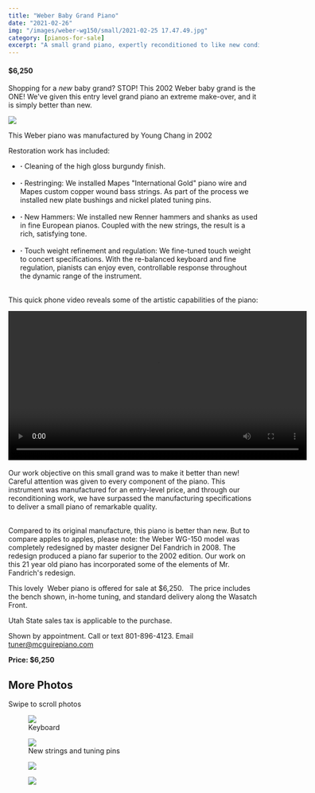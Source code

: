 ```yaml
---
title: "Weber Baby Grand Piano"
date: "2021-02-26"
img: "/images/weber-wg150/small/2021-02-25 17.47.49.jpg"
category: [pianos-for-sale]
excerpt: "A small grand piano, expertly reconditioned to like new condition."
---
```

<div>
  <div itemtype="http://schema.org/Product" itemscope>
    <meta itemprop="sku" content="weber-wg150" />
    <meta itemprop="name" content="Weber 5 foot baby grand piano" />
    <link itemprop="image" href="https://mcguirepiano.com/images/medium/missing-Grand.jpg" />
    <link itemprop="image" href="https://mcguirepiano.com/images/weber-wg150/DSC00653.jpg" />
    <meta itemprop="description" content="Weber WG-150 grand piano rebuilt by McGuire Piano" />
    <div itemprop="brand" itemtype="http://schema.org/Brand" itemscope>
      <meta itemprop="name" content="Weber" />
    </div>
    <div itemprop="offers" itemtype="http://schema.org/Offer" itemscope>
      <link itemprop="url" href="https://mcguirepiano.com/blog/weber-baby-grand-piano-for-sale" />
      <meta itemprop="itemCondition" content="https://schema.org/UsedCondition" />
      <meta itemprop="availability" content="https://schema.org/InStock" />
      <meta itemprop="price" content="5500.00" />
      <meta itemprop="priceCurrency" content="USD" />
      <meta itemprop="priceValidUntil" content="2021-11-20" />
    </div>
  </div>
</div>


#### $6,250

Shopping for a *new* baby grand?  STOP! This 2002 Weber baby grand is the ONE!  We've given this entry level grand piano an extreme make-over, and it is simply better than new.  

![](/images/weber-wg150/resized/2021-02-25%2017.47.49.resized.jpg)<BR>

This Weber piano was manufactured by Young Chang in 2002

Restoration work has included:
- <B>&middot;</b> Cleaning of the high gloss burgundy finish.<BR/><BR/>
- <B>&middot;</b> Restringing: We installed Mapes "International Gold" piano wire and Mapes custom copper wound bass strings. As part of the process we installed new plate bushings and nickel plated tuning pins.<BR/><BR/>
- <B>&middot;</b> New Hammers: We installed new Renner hammers and shanks as used in fine European pianos.  Coupled with the new strings, the result is a rich, satisfying tone.<BR/><BR/>
- <B>&middot;</b> Touch weight refinement and regulation: We fine-tuned touch weight to concert specifications. With the re-balanced keyboard and fine regulation, pianists can enjoy even, controllable response throughout the dynamic range of the instrument.<BR/><BR/>

This quick phone video reveals some of the artistic capabilities of the piano:

<video  width="600"  controls>
  <source src="/videos/Weber-WG150-condensed-2.mp4" type="video/mp4">
  Your browser does not support the video tag.
</video><BR/>

<BR/>
Our work objective on this small grand was to make it better than new! Careful attention was given to every component of the piano.  This instrument was manufactured for an entry-level price, and through our reconditioning work, we have surpassed the manufacturing specifications to deliver a small piano of remarkable quality.  
<BR/><BR/>

Compared to its original manufacture, this piano is better than new.  But to compare apples to apples, please note: the Weber WG-150 model was completely redesigned by master designer Del Fandrich in 2008.   The redesign produced a piano far superior to the 2002 edition.  Our work on this 21 year old piano has incorporated some of the elements of Mr. Fandrich's redesign.

This lovely  Weber piano is offered for sale at $6,250.   The price includes the bench shown, in-home tuning, and standard delivery along the Wasatch Front.   

Utah State sales tax is applicable to the purchase.

Shown by appointment. Call or text 801-896-4123. Email tuner@mcguirepiano.com


**Price: $6,250**

## More Photos


<client-only>
  <div style="max-width: 800px;">
    Swipe to scroll photos
    <carousel :per-page="1" :mouse-drag="true" :autoplay="true" :autoplay-timeout="7000" :speed="500" :loop="true" :pagination-enabled="true" :autoplay-hover-pause="false" >
      <slide>
        <figure><img src='/images/weber-wg150/resized/2021-02-25 17.44.00.resized.jpg'>
        <figcaption>Keyboard</figcaption>
        </figure>
      </slide>
      <slide>
        <figure><img src='/images/weber-wg150/resized/2021-02-25 17.44.17.resized.jpg'>
        <figcaption>New strings and tuning pins</figcaption>
        </figure>
      </slide>
      <slide>
        <figure><img src='/images/weber-wg150/resized/2021-02-25 17.47.49.resized.jpg'>
        <figcaption></figcaption>
        </figure>
      </slide>
      <slide>
        <figure><img src='/images/weber-wg150/resized/2021-02-25 18.18.41.resized.jpg'>
        <figcaption></figcaption>
        </figure>
      </slide>
    </carousel>
    </div>
</client-only>
